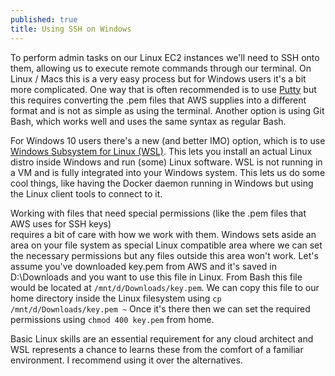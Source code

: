 ```yaml
---
published: true
title: Using SSH on Windows
---
```

To perform admin tasks on our Linux EC2 instances we'll need to SSH onto them, allowing us to execute remote commands through our terminal. On Linux / Macs this is a very easy process but for Windows users it's a bit more complicated. One way that is often recommended is to use [Putty](https://www.putty.org/) but this requires converting the .pem files that AWS supplies into a different format and is not as simple as using the terminal. Another option is using Git Bash, which works well and uses the same syntax as regular Bash.

For Windows 10 users there's a new (and better IMO) option, which is to use [Windows Subsystem for Linux (WSL)](https://docs.microsoft.com/en-us/windows/wsl/install-win10). This lets you install an actual Linux distro inside Windows and run (some) Linux software. WSL is not running in a VM and is fully integrated into your Windows system. This lets us do some cool things, like having the Docker daemon running in Windows but using the Linux client tools to connect to it.

Working with files that need special permissions (like the .pem files that AWS uses for SSH keys)  
requires a bit of care with how we work with them. Windows sets aside an area on your file system as special Linux compatible area where we can set the necessary permissions but any files outside this area won't work.
Let's assume you've downloaded key.pem from AWS and it's saved in D:\Downloads and you want to use this file in Linux. From Bash this file would be located at `/mnt/d/Downloads/key.pem`. We can copy this file to our home directory inside the Linux filesystem using `cp /mnt/d/Downloads/key.pem ~` Once it's there then we can set the required permissions using `chmod 400 key.pem` from home.

Basic Linux skills are an essential requirement for any cloud architect and WSL represents a chance to learns these from the comfort of a familiar environment. I recommend using it over the alternatives.
